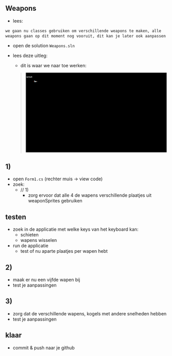 

## Weapons

- lees:
```
we gaan nu classes gebruiken om verschillende weapons te maken, alle weapons gaan op dit moment nog vooruit, dit kan je later ook aanpassen 

```

- open de solution `Weapons.sln`

- lees deze uitleg:
    - dit is waar we naar toe werken:
    > ![](img/weapons.gif)

## 1)
- open `Form1.cs` (rechter muis -> view code)
- zoek:
    - // 1)
        - zorg ervoor dat alle 4 de wapens verschillende plaatjes uit weaponSprites gebruiken

## testen

- zoek in de applicatie met welke keys van het keyboard kan:
    - schieten
    - wapens wisselen
- run de applicatie
    - test of nu aparte plaatjes per wapen hebt

## 2)

- maak er nu een vijfde wapen bij
- test je aanpassingen


## 3)
- zorg dat de verschillende wapens, kogels met andere snelheden hebben
- test je aanpassingen


## klaar

- commit & push naar je github        